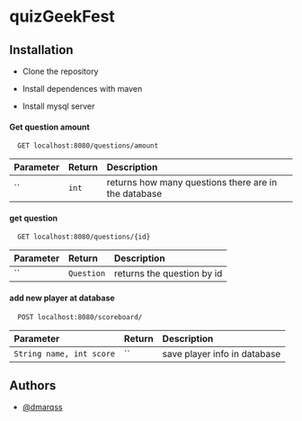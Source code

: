 # quizGeekFest


## Installation

- Clone the repository

- Install dependences with maven

- Install mysql server



#### Get question amount

```http
  GET localhost:8080/questions/amount
```

| Parameter | Return     | Description                |
| :-------- | :------- | :------------------------- |
| `` | `int` | returns how many questions there are in the database | 

#### get question

```http
  GET localhost:8080/questions/{id}
```

| Parameter | Return     | Description                       |
| :-------- | :------- | :-------------------------------- |
| ``      | `Question` |returns the question by id |

#### add new player at database

```http
  POST localhost:8080/scoreboard/
```

| Parameter | Return     | Description                       |
| :-------- | :------- | :-------------------------------- |
| `String name, int score`      | `` |save player info in database |





## Authors

- [@dmarqss](https://github.com/dmarqss)

